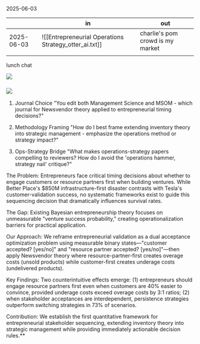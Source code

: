 2025-06-03

|            | in                                                    | out                               |
| ---------- | ----------------------------------------------------- | --------------------------------- |
| 2025-06-03 | ![[Entrepreneurial Operations Strategy_otter_ai.txt]] | charlie's pom crowd is my market  |
|            |                                                       |                                   |


lunch chat


![](https://lh7-rt.googleusercontent.com/docsz/AD_4nXfQmboIn0ldw4oPMzqYsSOQCY5OS28ezmQR7i1q4jwEiRv6D6gEhuV9mh8niDiY5XcFONfDootHMORGYzSR_Q-jpyPxEsAdgWKuphL7qUwVhqSOvqfYHJPz2W-Lu936-EtSp_z_?key=EAxlmHtHciuZwB74omC8jQ)

### ![](https://lh7-rt.googleusercontent.com/docsz/AD_4nXcNOerhqRGStld1mWKIDYFZfyttOs_BAVKbPszErpktO7s--gygJn3C2K4zBj6942WvtvHydzQIz_adymPHwdkynAaTwzRHlYmCYNS2UB05PmnRDyypwsHyA4OptCpv6hMFVkShJA?key=EAxlmHtHciuZwB74omC8jQ)

  
  

1. Journal Choice "You edit both Management Science and MSOM - which journal for Newsvendor theory applied to entrepreneurial timing decisions?"

2. Methodology Framing "How do I best frame extending inventory theory into strategic management - emphasize the operations method or strategy impact?"

3. Ops-Strategy Bridge "What makes operations-strategy papers compelling to reviewers? How do I avoid the 'operations hammer, strategy nail' critique?"

  
  
  
  

The Problem: Entrepreneurs face critical timing decisions about whether to engage customers or resource partners first when building ventures. While Better Place's $850M infrastructure-first disaster contrasts with Tesla's customer-validation success, no systematic frameworks exist to guide this sequencing decision that dramatically influences survival rates.

The Gap: Existing Bayesian entrepreneurship theory focuses on unmeasurable "venture success probability," creating operationalization barriers for practical application.

Our Approach: We reframe entrepreneurial validation as a dual acceptance optimization problem using measurable binary states—"customer accepted? [yes/no]" and "resource partner accepted? [yes/no]"—then apply Newsvendor theory where resource-partner-first creates overage costs (unsold products) while customer-first creates underage costs (undelivered products).

Key Findings: Two counterintuitive effects emerge: (1) entrepreneurs should engage resource partners first even when customers are 40% easier to convince, provided underage costs exceed overage costs by 3:1 ratios; (2) when stakeholder acceptances are interdependent, persistence strategies outperform switching strategies in 73% of scenarios.

Contribution: We establish the first quantitative framework for entrepreneurial stakeholder sequencing, extending inventory theory into strategic management while providing immediately actionable decision rules.**
